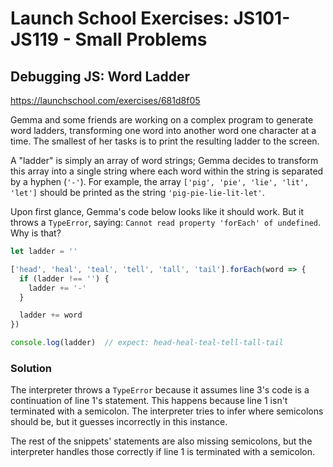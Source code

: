 # Launch School Exercises: JS101-JS119 - Small Problems

## Debugging JS: Word Ladder

<https://launchschool.com/exercises/681d8f05>

Gemma and some friends are working on a complex program to generate word
ladders, transforming one word into another word one character at a time. The
smallest of her tasks is to print the resulting ladder to the screen.

A "ladder" is simply an array of word strings; Gemma decides to transform this
array into a single string where each word within the string is separated by a
hyphen (`'-'`). For example, the array `['pig', 'pie', 'lie', 'lit', 'let']`
should be printed as the string `'pig-pie-lie-lit-let'`.

Upon first glance, Gemma's code below looks like it should work. But it throws a
`TypeError`, saying: `Cannot read property 'forEach' of undefined`. Why is that?

```js
let ladder = ''

['head', 'heal', 'teal', 'tell', 'tall', 'tail'].forEach(word => {
  if (ladder !== '') {
    ladder += '-'
  }

  ladder += word
})

console.log(ladder)  // expect: head-heal-teal-tell-tall-tail
```

### Solution

The interpreter throws a `TypeError` because it assumes line 3's code is a
continuation of line 1's statement. This happens because line 1 isn't terminated
with a semicolon. The interpreter tries to infer where semicolons should be, but
it guesses incorrectly in this instance.

The rest of the snippets' statements are also missing semicolons, but the
interpreter handles those correctly if line 1 is terminated with a semicolon.
